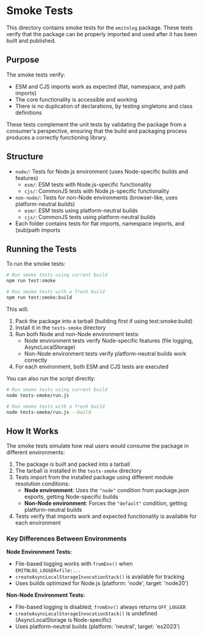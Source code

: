 # Smoke Tests

This directory contains smoke tests for the `emitnlog` package. These tests verify that the package can be properly imported and used after it has been built and published.

## Purpose

The smoke tests verify:

- ESM and CJS imports work as expected (flat, namespace, and path imports)
- The core functionality is accessible and working
- There is no duplication of declarations, by testing singletons and class definitions

These tests complement the unit tests by validating the package from a consumer's perspective, ensuring that the build and packaging process produces a correctly functioning library.

## Structure

- `node/`: Tests for Node.js environment (uses Node-specific builds and features)
  - `esm/`: ESM tests with Node.js-specific functionality
  - `cjs/`: CommonJS tests with Node.js-specific functionality
- `non-node/`: Tests for non-Node environments (browser-like, uses platform-neutral builds)
  - `esm/`: ESM tests using platform-neutral builds
  - `cjs/`: CommonJS tests using platform-neutral builds
- Each folder contains tests for flat imports, namespace imports, and (sub)path imports

## Running the Tests

To run the smoke tests:

```bash
# Run smoke tests using current build
npm run test:smoke

# Run smoke tests with a fresh build
npm run test:smoke:build
```

This will:

1. Pack the package into a tarball (building first if using test:smoke:build)
2. Install it in the `tests-smoke` directory
3. Run both Node and non-Node environment tests:
   - Node environment tests verify Node-specific features (file logging, AsyncLocalStorage)
   - Non-Node environment tests verify platform-neutral builds work correctly
4. For each environment, both ESM and CJS tests are executed

You can also run the script directly:

```bash
# Run smoke tests using current build
node tests-smoke/run.js

# Run smoke tests with a fresh build
node tests-smoke/run.js --build
```

## How It Works

The smoke tests simulate how real users would consume the package in different environments:

1. The package is built and packed into a tarball
2. The tarball is installed in the `tests-smoke` directory
3. Tests import from the installed package using different module resolution conditions:
   - **Node environment**: Uses the `"node"` condition from package.json exports, getting Node-specific builds
   - **Non-Node environment**: Forces the `"default"` condition, getting platform-neutral builds
4. Tests verify that imports work and expected functionality is available for each environment

### Key Differences Between Environments

**Node Environment Tests:**

- File-based logging works with `fromEnv()` when `EMITNLOG_LOGGER=file:...`
- `createAsyncLocalStorageInvocationStack()` is available for tracking
- Uses builds optimized for Node.js (platform: 'node', target: 'node20')

**Non-Node Environment Tests:**

- File-based logging is disabled; `fromEnv()` always returns `OFF_LOGGER`
- `createAsyncLocalStorageInvocationStack()` is undefined (AsyncLocalStorage is Node-specific)
- Uses platform-neutral builds (platform: 'neutral', target: 'es2023')
